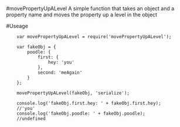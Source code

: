 #movePropertyUpALevel
A simple function that takes an object and a property name and moves the property up a level in the object

#Useage

```
	var movePropertyUpALevel = require('movePropertyUpALevel');
	
	var fakeObj = {
		poodle: {
			first: {
				hey: 'you'
			},
			second: 'meAgain'
		}
	};

	movePropertyUpALevel(fakeObj, 'serialize');

	console.log('fakeObj.first.hey: ' + fakeObj.first.hey);
	//'you'
	console.log('fakeObj.poodle: ' + fakeObj.poodle);
	//undefined
```